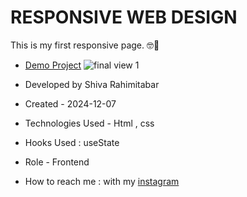 # RESPONSIVE WEB DESIGN
This is my first responsive page. 🤓💫

- [Demo Project](https://rahimitabarshiva.github.io/RESPONSIVE/)
![final view 1](https://github.com/user-attachments/assets/24677fa5-0a30-437b-8e9d-d7e8404961b8)
- Developed by Shiva Rahimitabar

- Created - 2024-12-07

- Technologies Used - Html , css 

- Hooks Used : useState 

- Role - Frontend

- How to reach me : with my [instagram](https://www.instagram.com/shiva.rahimitabar.dev) 
